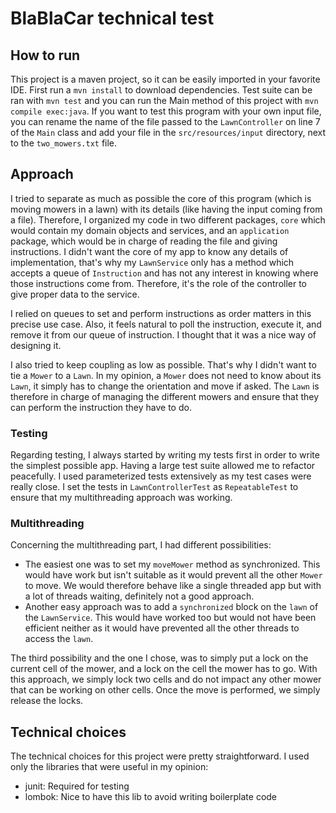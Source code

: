 # BlaBlaCar technical test

## How to run

This project is a maven project, so it can be easily imported in your favorite IDE. First run a `mvn install` to 
download dependencies. Test suite can be ran with `mvn test` and you can run the Main method of this project with 
`mvn compile exec:java`. If you want to test this program with your own input file, you can rename the name of the file
 passed to the `LawnController` on line 7 of the `Main` class and add your file in the `src/resources/input` directory,
  next to the `two_mowers.txt` file.

## Approach

I tried to separate as much as possible the core of this program (which is moving mowers in a lawn) with its details (like 
having the input coming from a file). Therefore, I organized my code in two different packages, `core` which would contain 
my domain objects and services, and an `application` package, which would be in charge of reading the file and giving 
instructions. I didn't want the core of my app to know any details of implementation, that's why my `LawnService` only has a method
which accepts a queue of `Instruction` and has not any interest in knowing where those instructions come from. Therefore, 
it's the role of the controller to give proper data to the service. 

I relied on queues to set and perform instructions as order matters in this precise use case. Also, it feels natural to
poll the instruction, execute it, and remove it from our queue of instruction. I thought that it was a nice way of designing 
it.  

I also tried to keep coupling as low as possible. That's why I didn't want to tie a `Mower` to a `Lawn`. In my opinion, a 
`Mower` does not need to know about its `Lawn`, it simply has to change the orientation and move if asked. The `Lawn` 
is therefore in charge of managing the different mowers and ensure that they can perform the instruction they have to do.

### Testing 

Regarding testing, I always started by writing my tests first in order to write the simplest possible app. Having a large 
test suite allowed me to refactor peacefully. I used parameterized tests extensively as my test cases were really close. 
I set the tests in `LawnControllerTest` as `RepeatableTest` to ensure that my multithreading approach was working.

### Multithreading

Concerning the multithreading part, I had different possibilities:
* The easiest one was to set my `moveMower` method as synchronized. This would have work but isn't suitable as it would 
prevent all the other `Mower` to move. We would therefore behave like a single threaded app but with a lot of threads 
waiting, definitely not a good approach.
* Another easy approach was to add a `synchronized` block on the `lawn` of the `LawnService`. This would have worked too
but would not have been efficient neither as it would have prevented all the other threads to access the `lawn`.

The third possibility and the one I chose, was to simply put a lock on the current cell of the mower, and a lock on the
cell the mower has to go. With this approach, we simply lock two cells and do not impact any other mower that can be
working on other cells. Once the move is performed, we simply release the locks.

## Technical choices

The technical choices for this project were pretty straightforward. I used only the libraries that were useful in my
opinion:

* junit: Required for testing
* lombok: Nice to have this lib to avoid writing boilerplate code